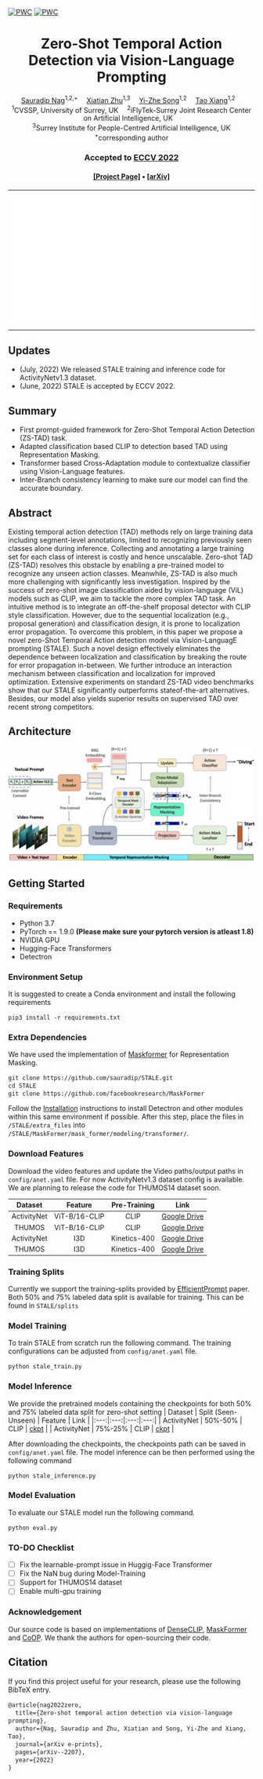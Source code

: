 [![PWC](https://img.shields.io/endpoint.svg?url=https://paperswithcode.com/badge/zero-shot-temporal-action-detection-via/zero-shot-action-detection-on-activitynet-1-3)](https://paperswithcode.com/sota/zero-shot-action-detection-on-activitynet-1-3?p=zero-shot-temporal-action-detection-via)
[![PWC](https://img.shields.io/endpoint.svg?url=https://paperswithcode.com/badge/zero-shot-temporal-action-detection-via/zero-shot-action-detection-on-thumos-14)](https://paperswithcode.com/sota/zero-shot-action-detection-on-thumos-14?p=zero-shot-temporal-action-detection-via)

<div align="center">

<h1>Zero-Shot Temporal Action Detection via Vision-Language Prompting</h1>

<div>
    <a href='https://sauradip.github.io/' target='_blank'>Sauradip Nag</a><sup>1,2,+</sup>&emsp;
    <a href='https://scholar.google.co.uk/citations?hl=en&user=ZbA-z1cAAAAJ&view_op=list_works&sortby=pubdate' target='_blank'>Xiatian Zhu</a><sup>1,3</sup>&emsp;
    <a href='https://scholar.google.co.uk/citations?user=irZFP_AAAAAJ&hl=en' target='_blank'>Yi-Zhe Song</a><sup>1,2</sup>&emsp;
    <a href='https://scholar.google.co.uk/citations?hl=en&user=MeS5d4gAAAAJ&view_op=list_works&sortby=pubdate' target='_blank'>Tao Xiang</a><sup>1,2</sup>&emsp;
</div>
<div>
    <sup>1</sup>CVSSP, University of Surrey, UK&emsp;
    <sup>2</sup>iFlyTek-Surrey Joint Research Center on Artificial Intelligence, UK&emsp; <br>
    <sup>3</sup>Surrey Institute for People-Centred Artificial Intelligence, UK
</div>
<div>
    <sup>+</sup>corresponding author
</div>

<h3><strong>Accepted to <a href='https://eccv2022.ecva.net/' target='_blank'>ECCV 2022</a></strong></h3>

<h4 align="center">
  <a href="" target='_blank'>[Project Page]</a> •
  <a href="https://arxiv.org/abs/2207.08184" target='_blank'>[arXiv]</a>
</h4>
<table>
<tr>
    <td><img src="assets/STALE_intro.gif" width="100%"/></td>
</tr>
</table>
</div>

## Updates

- (July, 2022) We released STALE training and inference code for ActivityNetv1.3 dataset.
- (June, 2022) STALE is accepted by ECCV 2022.

## Summary
- First prompt-guided framework for Zero-Shot Temporal Action Detection (ZS-TAD) task.
- Adapted classification based CLIP to detection based TAD using Representation Masking.
- Transformer based Cross-Adaptation module to contextualize classifier using Vision-Language features.
- Inter-Branch consistency learning to make sure our model can find the accurate boundary.

## Abstract

Existing temporal action detection (TAD) methods rely on
large training data including segment-level annotations, limited to recognizing previously seen classes alone during inference. Collecting and annotating a large training set for each class of interest is costly and hence
unscalable. Zero-shot TAD (ZS-TAD) resolves this obstacle by enabling
a pre-trained model to recognize any unseen action classes. Meanwhile,
ZS-TAD is also much more challenging with significantly less investigation. Inspired by the success of zero-shot image classification aided by
vision-language (ViL) models such as CLIP, we aim to tackle the more
complex TAD task. An intuitive method is to integrate an off-the-shelf
proposal detector with CLIP style classification. However, due to the sequential localization (e.g., proposal generation) and classification design,
it is prone to localization error propagation. To overcome this problem, in
this paper we propose a novel zero-Shot Temporal Action detection model
via Vision-LanguagE prompting (STALE). Such a novel design effectively eliminates the dependence between localization and classification
by breaking the route for error propagation in-between. We further introduce an interaction mechanism between classification and localization
for improved optimization. Extensive experiments on standard ZS-TAD
video benchmarks show that our STALE significantly outperforms stateof-the-art alternatives. Besides, our model also yields superior results on
supervised TAD over recent strong competitors. 

## Architecture
![](assets/main-fig-2.png)



## Getting Started

### Requirements
- Python 3.7
- PyTorch == 1.9.0  **(Please make sure your pytorch version is atleast 1.8)**
- NVIDIA GPU
- Hugging-Face Transformers
- Detectron

### Environment Setup
It is suggested to create a Conda environment and install the following requirements
```shell script
pip3 install -r requirements.txt
```

### Extra Dependencies
We have used the implementation of [Maskformer](https://github.com/facebookresearch/MaskFormer) for Representation Masking. 
```shell script
git clone https://github.com/sauradip/STALE.git
cd STALE
git clone https://github.com/facebookresearch/MaskFormer
```
Follow the [Installation](https://github.com/facebookresearch/MaskFormer/blob/main/INSTALL.md) instructions to install Detectron and other modules within this same environment if possible. After this step, place the files in ``` /STALE/extra_files ``` into ``` /STALE/MaskFormer/mask_former/modeling/transformer/ ```. 

### Download Features
Download the video features and update the Video paths/output paths in ``` config/anet.yaml ``` file. For now ActivityNetv1.3 dataset config is available. We are planning to release the code for THUMOS14 dataset soon. 

| Dataset | Feature | Pre-Training | Link | 
|:---:|:---:|:---:|:---:|
| ActivityNet | ViT-B/16-CLIP | CLIP | [Google Drive](https://drive.google.com/drive/folders/1OFyU7V-VPHYOkTfXTQR-XxLYO-rSgL_i?usp=sharing) |
| THUMOS | ViT-B/16-CLIP | CLIP | [Google Drive](https://drive.google.com/drive/folders/16eUrTrF8-S5ncb5psIN7ikP9GweAIP_t?usp=sharing) |
| ActivityNet | I3D | Kinetics-400 | [Google Drive](https://drive.google.com/drive/folders/1B1srfie2UWKwaC4-7bo6UItmJoESCUq3?usp=sharing) |
| THUMOS | I3D | Kinetics-400 | [Google Drive](https://drive.google.com/drive/folders/1C4YG01X9IIT1a568wMM8fgm4k4xTC2EQ?usp=sharing) |

### Training Splits
Currently we support the training-splits provided by [EfficientPrompt](https://github.com/ju-chen/Efficient-Prompt) paper. Both 50% and 75% labeled data split is available for training. This can be found in ``` STALE/splits ``` 

### Model Training 
To train STALE from scratch run the following command. The training configurations can be adjusted from  ``` config/anet.yaml ``` file.
```shell script
python stale_train.py
```
### Model Inference
We provide the pretrained models containing the checkpoints for both 50% and 75% labeled data split for zero-shot setting
| Dataset | Split (Seen-Unseen) | Feature | Link | 
|:---:|:---:|:---:|:---:|
| ActivityNet | 50%-50% | CLIP | [ckpt](https://drive.google.com/file/d/1DdJYl77YkRbU9DDczvX0ojCG_tqnBr6U/view?usp=sharing) |
| ActivityNet | 75%-25% | CLIP | [ckpt](https://drive.google.com/drive/folders/16eUrTrF8-S5ncb5psIN7ikP9GweAIP_t?usp=sharing) |

After downloading the checkpoints, the checkpoints path can be saved in ``` config/anet.yaml ``` file.
The model inference can be then performed using the following command 
```shell script
python stale_inference.py
```
### Model Evaluation
To evaluate our STALE model run the following command. 
```shell script
python eval.py
```
### TO-DO Checklist
- [ ] Fix the learnable-prompt issue in Huggig-Face Transformer
- [ ] Fix the NaN bug during Model-Training
- [ ] Support for THUMOS14 dataset
- [ ] Enable multi-gpu training

### Acknowledgement
Our source code is based on implementations of [DenseCLIP](https://github.com/raoyongming/DenseCLIP), [MaskFormer](https://github.com/facebookresearch/MaskFormer) and [CoOP](https://github.com/kaiyangzhou/coop). We thank the authors for open-sourcing their code. 
## Citation
If you find this project useful for your research, please use the following BibTeX entry.
```
@article{nag2022zero,
  title={Zero-shot temporal action detection via vision-language prompting},
  author={Nag, Sauradip and Zhu, Xiatian and Song, Yi-Zhe and Xiang, Tao},
  journal={arXiv e-prints},
  pages={arXiv--2207},
  year={2022}
}
```



